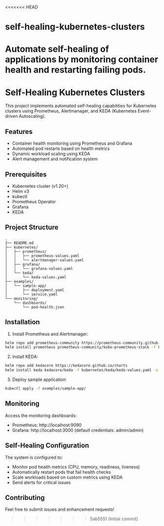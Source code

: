 <<<<<<< HEAD
# self-healing-kubernetes-clusters
Automate self-healing of applications by monitoring container health and restarting failing pods.
=======
# Self-Healing Kubernetes Clusters

This project implements automated self-healing capabilities for Kubernetes clusters using Prometheus, Alertmanager, and KEDA (Kubernetes Event-driven Autoscaling).

## Features

- Container health monitoring using Prometheus and Grafana
- Automated pod restarts based on health metrics
- Dynamic workload scaling using KEDA
- Alert management and notification system

## Prerequisites

- Kubernetes cluster (v1.20+)
- Helm v3
- kubectl
- Prometheus Operator
- Grafana
- KEDA

## Project Structure

```
.
├── README.md
├── kubernetes/
│   ├── prometheus/
│   │   ├── prometheus-values.yaml
│   │   └── alertmanager-values.yaml
│   ├── grafana/
│   │   └── grafana-values.yaml
│   └── keda/
│       └── keda-values.yaml
├── examples/
│   └── sample-app/
│       ├── deployment.yaml
│       └── service.yaml
└── monitoring/
    └── dashboards/
        └── pod-health.json
```

## Installation

1. Install Prometheus and Alertmanager:
```bash
helm repo add prometheus-community https://prometheus-community.github.io/helm-charts
helm install prometheus prometheus-community/kube-prometheus-stack -f kubernetes/prometheus/prometheus-values.yaml -n monitoring
```

2. Install KEDA:
```bash
helm repo add kedacore https://kedacore.github.io/charts
helm install keda kedacore/keda -f kubernetes/keda/keda-values.yaml -n keda
```

3. Deploy sample application:
```bash
kubectl apply -f examples/sample-app/
```

## Monitoring

Access the monitoring dashboards:
- Prometheus: http://localhost:9090
- Grafana: http://localhost:3000 (default credentials: admin/admin)

## Self-Healing Configuration

The system is configured to:
- Monitor pod health metrics (CPU, memory, readiness, liveness)
- Automatically restart pods that fail health checks
- Scale workloads based on custom metrics using KEDA
- Send alerts for critical issues

## Contributing

Feel free to submit issues and enhancement requests! 
>>>>>>> 5ab5551 (Initial commit)
